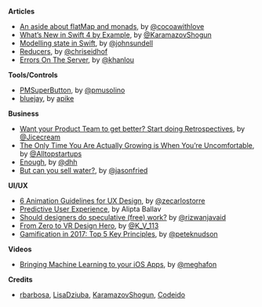 
**Articles**

* [An aside about flatMap and monads](http://www.cocoawithlove.com/blog/an-aside-about-flatmap-and-monads.html), by [@cocoawithlove](https://twitter.com/cocoawithlove)
* [What’s New in Swift 4 by Example](http://www.appcoda.com/swift4-changes/), by [@KaramazovShogun](https://twitter.com/KaramazovShogun)
* [Modelling state in Swift](https://www.swiftbysundell.com/posts/modelling-state-in-swift), by [@johnsundell](https://twitter.com/johnsundell)
* [Reducers](http://chris.eidhof.nl/post/reducers/), by [@chriseidhof](https://twitter.com/chriseidhof)
* [Errors On The Server](http://khanlou.com/2017/07/errors-on-the-server/), by [@khanlou](https://twitter.com/khanlou)


**Tools/Controls**

* [PMSuperButton](https://github.com/Codeido/PMSuperButton), by [@pmusolino](https://twitter.com/pmusolino)
* [bluejay](https://github.com/steamclock/bluejay), by [apike](https://twitter.com/apike)


**Business**

* [Want your Product Team to get better? Start doing Retrospectives](https://medium.muz.li/improve-your-product-team-with-this-retrospective-exercise-6a305384f94e), by [@Jicecream](https://twitter.com/Jicecream)
* [The Only Time You Are Actually Growing is When You’re Uncomfortable](https://medium.com/the-mission/the-only-time-you-are-actually-growing-is-when-youre-uncomfortable-33198a619ab0), by [@Alltopstartups](https://twitter.com/Alltopstartups)
* [Enough](https://m.signalvnoise.com/enough-1d48019c7335), by [@dhh](https://twitter.com/dhh)
* [But can you sell water?](https://m.signalvnoise.com/how-much-water-can-you-sell-e178a53007a2), by [@jasonfried](https://twitter.com/jasonfried)


**UI/UX**

* [6 Animation Guidelines for UX Design](https://blog.prototypr.io/6-animation-guidelines-for-ux-design-74c90eb5e47a), by [@zecarlostorre](https://twitter.com/zecarlostorre)
* [Predictive User Experience](http://www.uxmatters.com/mt/archives/2017/06/predictive-user-experience.php), by Alipta Ballav
* [Should designers do speculative (free) work?](https://uxdesign.cc/spec-work-sucks-it-must-die-70ad096bae13) by [@rizwanjavaid](https://twitter.com/rizwanjav)
* [From Zero to VR Design Hero](https://medium.com/@k_v_113/from-zero-to-vr-design-hero-4019ed647f6c), by [@K_V_113](https://twitter.com/K_V_113)
* [Gamification in 2017: Top 5 Key Principles](https://uxplanet.org/gamification-in-2017-top-5-key-principles-cef948254dad), by [@peteknudson](https://twitter.com/peteknudson)

**Videos**

* [Bringing Machine Learning to your iOS Apps](https://news.realm.io/news/altconf-2017-meghan-kane-bringing-machine-learning-to-your-ios-apps/), by [@meghafon](https://twitter.com/meghafon)

**Credits**

*  [rbarbosa](https://github.com/rbarbosa), [LisaDziuba](https://github.com/lisadziuba), [KaramazovShogun](https://github.com/KaramazovShogun), [Codeido](https://github.com/Codeido)

